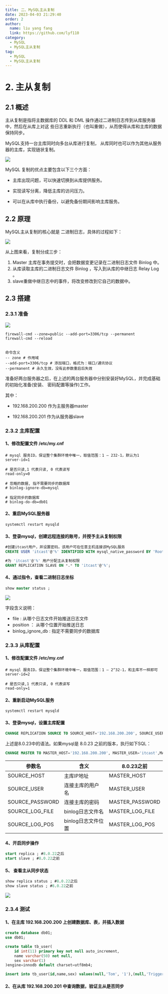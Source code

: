 ```yaml
---
title: 二、MySQL主从复制
date: 2023-04-03 21:29:40
order: 2
author:
  name: liu yang fang 
  link: https://github.com/lyf110
category:
  - MySQL
  - MySQL主从复制
tag:
  - MySQL
  - MySQL主从复制
---
```




# 2. 主从复制

## 2.1 概述

主从复制是指将主数据库的 DDL 和 DML 操作通过二进制日志传到从库服务器中，然后在从库上对这 些日志重新执行（也叫重做），从而使得从库和主库的数据保持同步。

MySQL支持一台主库同时向多台从库进行复制， 从库同时也可以作为其他从服务器的主库，实现链状复制。

![](./assets/202210190833477.png)

MySQL 复制的优点主要包含以下三个方面：

- 主库出现问题，可以快速切换到从库提供服务。

- 实现读写分离，降低主库的访问压力。

- 可以在从库中执行备份，以避免备份期间影响主库服务。

## 2.2 原理

MySQL主从复制的核心就是 二进制日志，具体的过程如下：

![](./assets/202210190833560.jpeg)

从上图来看，复制分成三步：

1. Master 主库在事务提交时，会把数据变更记录在二进制日志文件 Binlog 中。
2. 从库读取主库的二进制日志文件 Binlog ，写入到从库的中继日志 Relay Log 。
3. slave重做中继日志中的事件，将改变修改到它自己的数据中。

## 2.3 搭建

### 2.3.1 准备

![](./assets/202210190834129.jpeg)

```shell
firewall-cmd --zone=public --add-port=3306/tcp --permanent
firewall-cmd --reload


命令含义
-- zone # 作用域
--add-port=3306/tcp # 添加端口，格式为：端口/通讯协议
--permanent # 永久生效，没有此参数重启后失效
```



准备好两台服务器之后，在上述的两台服务器中分别安装好MySQL，并完成基础的初始化准备(安装、 密码配置等操作)工作。 

其中：

- 192.168.200.200 作为主服务器master

- 192.168.200.201 作为从服务器slave

### 2.3.2 主库配置

#### 1、修改配置文件 /etc/my.cnf

```properties
# mysql 服务ID，保证整个集群环境中唯一，取值范围：1 – 232-1，默认为1
server-id=1

# 是否只读,1 代表只读, 0 代表读写
read-only=0

# 忽略的数据, 指不需要同步的数据库
# binlog-ignore-db=mysql

# 指定同步的数据库
# binlog-do-db=db01
```



#### 2、重启MySQL服务器

```shell
systemctl restart mysqld
```



#### 3、登录mysql，创建远程连接的账号，并授予主从复制权限

```sql
#创建itcast用户，并设置密码，该用户可在任意主机连接该MySQL服务
CREATE USER 'itcast'@'%' IDENTIFIED WITH mysql_native_password BY 'Root@123456';

#为 'itcast'@'%' 用户分配主从复制权限
GRANT REPLICATION SLAVE ON *.* TO 'itcast'@'%';
```



#### 4、通过指令，查看二进制日志坐标

```sql
show master status ;
```

![](./assets/202210190842503.jpeg)

字段含义说明：

- file : 从哪个日志文件开始推送日志文件
- position ： 从哪个位置开始推送日志
- binlog_ignore_db : 指定不需要同步的数据库

### 2.3.3 从库配置

#### 1、修改配置文件 /etc/my.cnf

```properties
# mysql 服务ID，保证整个集群环境中唯一，取值范围：1 – 2^32-1，和主库不一样即可
server-id=2

# 是否只读,1 代表只读, 0 代表读写
read-only=1
```



#### 2、重新启动MySQL服务

```shell
systemctl restart mysqld
```



#### 3、登录mysql，设置主库配置

```sql
CHANGE REPLICATION SOURCE TO SOURCE_HOST='192.168.200.200', SOURCE_USER='itcast',SOURCE_PASSWORD='Root@123456', SOURCE_LOG_FILE='binlog.000004',SOURCE_LOG_POS=663;
```



上述是8.0.23中的语法。如果mysql是 8.0.23 之前的版本，执行如下SQL：

```sql
CHANGE MASTER TO MASTER_HOST='192.168.200.200', MASTER_USER='itcast',MASTER_PASSWORD='Root@123456', MASTER_LOG_FILE='binlog.000004',MASTER_LOG_POS=663;
```

| 参数名          | 含义               | 8.0.23之前      |
| --------------- | ------------------ | --------------- |
| SOURCE_HOST     | 主库IP地址         | MASTER_HOST     |
| SOURCE_USER     | 连接主库的用户名   | MASTER_USER     |
| SOURCE_PASSWORD | 连接主库的密码     | MASTER_PASSWORD |
| SOURCE_LOG_FILE | binlog日志文件名   | MASTER_LOG_FILE |
| SOURCE_LOG_POS  | binlog日志文件位置 | MASTER_LOG_POS  |

#### 4、开启同步操作

```sql
start replica ; #8.0.22之后
start slave ; #8.0.22之前
```



#### 5、 查看主从同步状态

```sql
show replica status ; #8.0.22之后
show slave status ; #8.0.22之前
```

![](./assets/202210190847428.jpeg)

### 2.3.4 测试

#### 1、在主库 192.168.200.200 上创建数据库、表，并插入数据

```sql
create database db01;
use db01;

create table tb_user(
    id int(11) primary key not null auto_increment,
    name varchar(50) not null,
    sex varchar(1)
)engine=innodb default charset=utf8mb4;

insert into tb_user(id,name,sex) values(null,'Tom', '1'),(null,'Trigger','0'),(null,'Dawn','1');
```



#### 2、在从库 192.168.200.201 中查询数据，验证主从是否同步